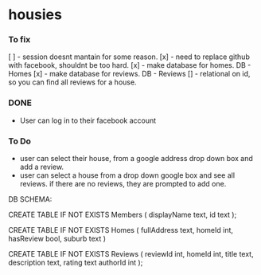 # housies

### To fix

[ ] - session doesnt mantain for some reason.
[x] - need to replace github with facebook, shouldnt be too hard.
[x] - make database for homes. DB - Homes
[x] - make database for reviews. DB - Reviews
[] - relational on id, so you can find all reviews for a house.

### DONE
- User can log in to their facebook account

### To Do
- user can select their house, from a google address drop down box and add a review.
- user can select a house from a drop down google box and see all reviews. if there are no reviews, they are prompted to add one. 


DB SCHEMA: 

CREATE TABLE IF NOT EXISTS Members (
  displayName text,
  id text
);

CREATE TABLE IF NOT EXISTS Homes (
  fullAddress text,
  homeId int,
  hasReview bool,
  suburb text
)

CREATE TABLE IF NOT EXISTS Reviews (
  reviewId int,
  homeId int,
  title text,
  description text,
  rating text
  authorId int
);